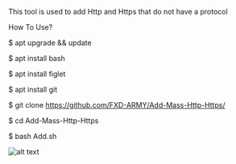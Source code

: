 This tool is used to add Http and Https that do not have a protocol 

How To Use?

$ apt upgrade && update

$ apt install bash

$ apt install figlet

$ apt install git

$ git clone https://github.com/FXD-ARMY/Add-Mass-Http-Https/

$ cd Add-Mass-Http-Https

$ bash Add.sh

![alt text](?https://l.top4top.io/p_3032gp0sa0.jpg=true)
